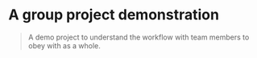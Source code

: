 # A group project demonstration

> A demo project to understand the workflow with team members to obey with as a whole.
